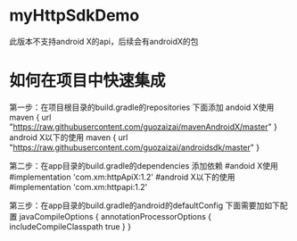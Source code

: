 # myHttpSdkDemo
此版本不支持android X的api，后续会有androidX的包
# 如何在项目中快速集成
第一步：在项目根目录的build.gradle的repositories 下面添加
andoid X使用
    maven { url "https://raw.githubusercontent.com/guozaizai/mavenAndroidX/master" }
android X以下的使用
    maven { url "https://raw.githubusercontent.com/guozaizai/androidsdk/master" }

第二步：在app目录的build.gradle的dependencies  添加依赖
#andoid X使用
    #implementation 'com.xm:httpApiX:1.2'
#android X以下的使用
    #implementation 'com.xm:httpapi:1.2'

第三步：在app目录的build.gradle的android的defaultConfig 下面需要加如下配置
 javaCompileOptions {
     annotationProcessorOptions {
          includeCompileClasspath true
      }
 }

